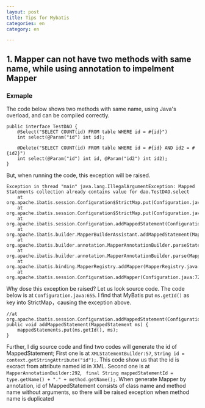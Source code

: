```yaml
---
layout: post
title: Tips for Mybatis
categories: en
category: en

---
```


## 1. Mapper can not have two methods with same name, while using annotation to impelment Mapper
### Exmaple

The code below shows two methods with same name, using Java's overload, and can be compiled correctly.
~~~
public interface TestDAO {
    @Select("SELECT COUNT(id) FROM table WHERE id = #{id}")
    int select(@Param("id") int id);

    @Delete("SELECT COUNT(id) FROM table WHERE id = #{id} AND id2 = #{id2}")
    int select(@Param("id") int id, @Param("id2") int id2);
}

~~~

But, when running the code, this exception will be raised.
~~~
Exception in thread "main" java.lang.IllegalArgumentException: Mapped Statements collection already contains value for dao.TestDAO.select
    at org.apache.ibatis.session.Configuration$StrictMap.put(Configuration.java:859)
    at org.apache.ibatis.session.Configuration$StrictMap.put(Configuration.java:831)
    at org.apache.ibatis.session.Configuration.addMappedStatement(Configuration.java:655)
    at org.apache.ibatis.builder.MapperBuilderAssistant.addMappedStatement(MapperBuilderAssistant.java:302)
    at org.apache.ibatis.builder.annotation.MapperAnnotationBuilder.parseStatement(MapperAnnotationBuilder.java:351)
    at org.apache.ibatis.builder.annotation.MapperAnnotationBuilder.parse(MapperAnnotationBuilder.java:134)
    at org.apache.ibatis.binding.MapperRegistry.addMapper(MapperRegistry.java:72)
    at org.apache.ibatis.session.Configuration.addMapper(Configuration.java:728)
~~~

Why dose this exception be raised? Let us look source code. The code below is at `Configuration.java:655`. I find that MyBatis put `ms.getId()` as key into StrictMap，causing the exception above.
~~~
//at org.apache.ibatis.session.Configuration.addMappedStatement(Configuration.java:655)
public void addMappedStatement(MappedStatement ms) {
    mappedStatements.put(ms.getId(), ms);
}
~~~

Further, I dig source code and find two codes will generate the id of MappedStatement;
First one is at `XMLStatementBuilder:57`, `String id = context.getStringAttribute("id");`. This code show us that the id is excract from attribute named id in XML.
Second one is at `MapperAnnotationBuilder:292`, ` final String mappedStatementId = type.getName() + "." + method.getName();`. When generate Mapper by annotation, id of MappedStatement consists of class name and method name without arguments, so there will be raised exception when method name is duplicated
